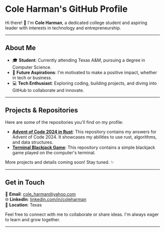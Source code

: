 # Cole Harman's GitHub Profile

Hi there! 👋 I'm **Cole Harman**, a dedicated college student and aspiring leader with interests in technology and entrepreneurship.

---

## About Me

- 🎓 **Student**: Currently attending Texas A&M, pursuing a degree in Computer Science.
- 🌟 **Future Aspirations**: I'm motivated to make a positive impact, whether in tech or business.
- 💻 **Tech Enthusiast**: Exploring coding, building projects, and diving into GitHub to collaborate and innovate.
  
---

## Projects & Repositories

Here are some of the repositories you'll find on my profile:

- **[Advent of Code 2024 in Rust](https://github.com/ccoleharman/advent-of-code-2024-rust)**: This repository contains my answers for Advent of Code 2024. It showcases my abilities to use rust, algorithms, and data structures.
- **[Terminal Blackjack Game](https://github.com/ccoleharman/terminal-blackjack)**: This repository contains a simple blackjack game played on the computer's terminal.

More projects and details coming soon! Stay tuned. ✨

---

## Get in Touch

📧 **Email**: [cole_harman@yahoo.com](mailto:cole_harman@yahoo.com)  
🌐 **LinkedIn**: [linkedin.com/in/coleharman](https://www.linkedin.com/in/christian-cole-harman-58877a325/)  
📍 **Location**: Texas  

Feel free to connect with me to collaborate or share ideas. I'm always eager to learn and grow together.

---
